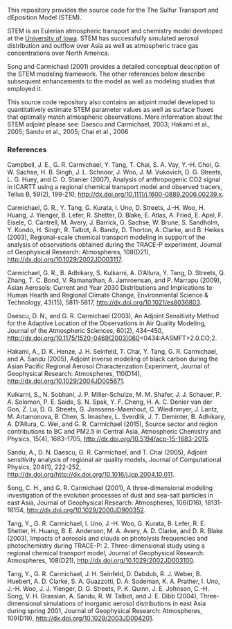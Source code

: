 This repository provides the source code for the The Sulfur Transport
and dEposition Model (STEM).

STEM is an Eulerian atmospheric transport and chemistry model
developed at
the
[University of Iowa](https://cgrer.uiowa.edu/projects/chemical-transport-model).
STEM has successfully simulated aerosol distribution and outflow over
Asia as well as atmospheric trace gas concentrations over North
America.

Song and Carmichael (2001) provides a detailed conceptual description
of the STEM modeling framework.  The other references below describe
subsequent enhancements to the model as well as modeling studies that
employed it.

This source code repository also contains an adjoint model developed
to quantitatively estimate STEM parameter values as well as surface
fluxes that optimally match atmospheric observations.  More
information about the STEM adjoint please see: Daescu and Carmichael,
2003; Hakami et al., 2005; Sandu et al., 2005; Chai et al., 2006

### References ###

Campbell, J. E., G. R. Carmichael, Y. Tang, T. Chai, S. A. Vay, Y.-H. Choi, G. W. Sachse, H. B. Singh, J. L. Schnoor, J. Woo, J. M. Vukovich, D. G. Streets, L. G. Huey, and C. O. Stanier (2007), Analysis of anthropogenic CO2 signal in ICARTT using a regional chemical transport model and observed tracers, Tellus B, 59(2), 199-210, http://dx.doi.org/10.1111/j.1600-0889.2006.00239.x.

Carmichael, G. R., Y. Tang, G. Kurata, I. Uno, D. Streets, J.-H. Woo, H. Huang, J. Yienger, B. Lefer, R. Shetter, D. Blake, E. Atlas, A. Fried, E. Apel, F. Eisele, C. Cantrell, M. Avery, J. Barrick, G. Sachse, W. Brune, S. Sandholm, Y. Kondo, H. Singh, R. Talbot, A. Bandy, D. Thorton, A. Clarke, and B. Heikes (2003), Regional-scale chemical transport modeling in support of the analysis of observations obtained during the TRACE-P experiment, Journal of Geophysical Research: Atmospheres, 108(D21), http://dx.doi.org/10.1029/2002JD003117.

Carmichael, G. R., B. Adhikary, S. Kulkarni, A. D’Allura, Y. Tang, D. Streets, Q. Zhang, T. C. Bond, V. Ramanathan, A. Jamroensan, and P. Marrapu (2009), Asian Aerosols: Current and Year 2030 Distributions and Implications to Human Health and Regional Climate Change, Environmental Science & Technology, 43(15), 5811-5817, http://dx.doi.org/10.1021/es8036803.

Daescu, D. N., and G. R. Carmichael (2003), An Adjoint Sensitivity Method for the Adaptive Location of the Observations in Air Quality Modeling, Journal of the Atmospheric Sciences, 60(2), 434–450, http://dx.doi.org/10.1175/1520-0469(2003)060<0434:AASMFT>2.0.CO;2.

Hakami, A., D. K. Henze, J. H. Seinfeld, T. Chai, Y. Tang, G. R. Carmichael, and A. Sandu (2005), Adjoint inverse modeling of black carbon during the Asian Pacific Regional Aerosol Characterization Experiment, Journal of Geophysical Research: Atmospheres, 110(D14), http://dx.doi.org/10.1029/2004JD005671.

Kulkarni, S., N. Sobhani, J. P. Miller-Schulze, M. M. Shafer, J. J. Schauer, P. A. Solomon, P. E. Saide, S. N. Spak, Y. F. Cheng, H. A. C. Denier van der Gon, Z. Lu, D. G. Streets, G. Janssens-Maenhout, C. Wiedinmyer, J. Lantz, M. Artamonova, B. Chen, S. Imashev, L. Sverdlik, J. T. Deminter, B. Adhikary, A. D’Allura, C. Wei, and G. R. Carmichael (2015), Source sector and region contributions to BC and PM2.5 in Central Asia, Atmospheric Chemistry and Physics, 15(4), 1683-1705, http://dx.doi.org/10.5194/acp-15-1683-2015.

Sandu, A., D. N. Daescu, G. R. Carmichael, and T. Chai (2005), Adjoint sensitivity analysis of regional air quality models, Journal of Computational Physics, 204(1), 222-252, http://dx.doi.org/http://dx.doi.org/10.1016/j.jcp.2004.10.011.

Song, C. H., and G. R. Carmichael (2001), A three-dimensional modeling investigation of the evolution processes of dust and sea-salt particles in east Asia, Journal of Geophysical Research: Atmospheres, 106(D16), 18131-18154, http://dx.doi.org/10.1029/2000JD900352.

Tang, Y., G. R. Carmichael, I. Uno, J.-H. Woo, G. Kurata, B. Lefer, R. E. Shetter, H. Huang, B. E. Anderson, M. A. Avery, A. D. Clarke, and D. R. Blake (2003), Impacts of aerosols and clouds on photolysis frequencies and photochemistry during TRACE-P: 2. Three-dimensional study using a regional chemical transport model, Journal of Geophysical Research: Atmospheres, 108(D21), http://dx.doi.org/10.1029/2002JD003100.

Tang, Y., G. R. Carmichael, J. H. Seinfeld, D. Dabdub, R. J. Weber, B. Huebert, A. D. Clarke, S. A. Guazzotti, D. A. Sodeman, K. A. Prather, I. Uno, J.-H. Woo, J. J. Yienger, D. G. Streets, P. K. Quinn, J. E. Johnson, C.-H. Song, V. H. Grassian, A. Sandu, R. W. Talbot, and J. E. Dibb (2004), Three-dimensional simulations of inorganic aerosol distributions in east Asia during spring 2001, Journal of Geophysical Research: Atmospheres, 109(D19), http://dx.doi.org/10.1029/2003JD004201.
